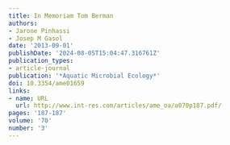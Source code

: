 ```yaml
---
title: In Memoriam Tom Berman
authors:
- Jarone Pinhassi
- Josep M Gasol
date: '2013-09-01'
publishDate: '2024-08-05T15:04:47.316761Z'
publication_types:
- article-journal
publication: '*Aquatic Microbial Ecology*'
doi: 10.3354/ame01659
links:
- name: URL
  url: http://www.int-res.com/articles/ame_oa/a070p187.pdf/
pages: '187-187'
volume: '70'
number: '3'
---
```

